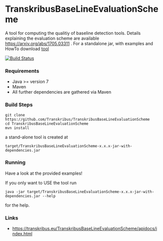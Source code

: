 # TranskribusBaseLineEvaluationScheme
A tool for computing the qualitiy of baseline detection tools. Details explaining the evaluation scheme are available https://arxiv.org/abs/1705.03311 .
For a standalone jar, with examples and HowTo download [tool](https://github.com/Transkribus/TranskribusBaseLineEvaluationScheme/blob/master/TranskribusBaseLineEvaluationScheme_v0.1.1.tar.gz)

[![Build Status](http://dbis-halvar.uibk.ac.at/jenkins/buildStatus/icon?job=TranskribusBaseLineEvaluationScheme)](http://dbis-halvar.uibk.ac.at/jenkins/job/TranskribusBaseLineEvaluationScheme)

### Requirements
- Java >= version 7
- Maven
- All further dependencies are gathered via Maven

### Build Steps
```
git clone https://github.com/Transkribus/TranskribusBaseLineEvaluationScheme
cd TranskribusBaseLineEvaluationScheme
mvn install
```
a stand-alone tool is created at
```
target/TranskribusBaseLineEvaluationScheme-x.x.x-jar-with-dependencies.jar
```
### Running
Have a look at the provided examples!  

If you only want to USE the tool run
```
java -jar target/TranskribusBaseLineEvaluationScheme-x.x.x-jar-with-dependencies.jar --help
```
for the help.

### Links
- https://transkribus.eu/TranskribusBaseLineEvaluationScheme/apidocs/index.html

